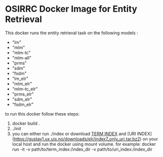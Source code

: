 # OSIRRC Docker Image for Entity Retrieval

This docker runs the entity retrieval task on the following models : 

 - "lm"
 - "mlm"
 - "mlm-tc"
 - "mlm-all" 
 - "prms"
 - "sdm" 
 - "fsdm"
 - "lm_elr"
 - "mlm_elr"
 - "mlm-tc_elr"
 - "prms_elr"
 - "sdm_elr"
 - "fsdm_elr"


to run this docker follow these steps:
1. docker build . 
2. ./init
3. you can either run ./index  or 
   download [TERM INDEX](https://gustav1.ux.uis.no/downloads/elr/index7_stopped.tar.bz2) and [URI INDEX] (https://gustav1.ux.uis.no/downloads/elr/index7_only_uri.tar.bz2) on your local host and run the docker using mount volume. for example:
   docker run -it -v path/to/term_index:/index_dir -v path/to/uri_index:/index_dir 
   
   


  
   

